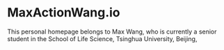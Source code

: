 # MaxActionWang.io

This personal homepage belongs to Max Wang, who is currently a senior student in the School of Life Science, Tsinghua University, Beijing, 
